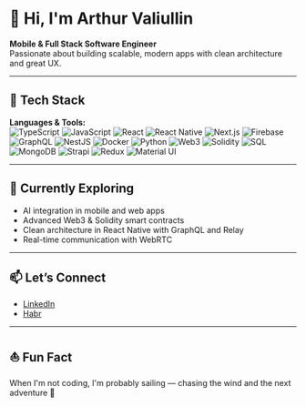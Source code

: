 # 👋 Hi, I'm Arthur Valiullin

**Mobile & Full Stack Software Engineer**  
Passionate about building scalable, modern apps with clean architecture and great UX.

---

## 🚀 Tech Stack

**Languages & Tools:**  
![TypeScript](https://img.shields.io/badge/-TypeScript-3178C6?style=flat-square&logo=typescript&logoColor=white)
![JavaScript](https://img.shields.io/badge/-JavaScript-F7DF1E?style=flat-square&logo=javascript&logoColor=black)
![React](https://img.shields.io/badge/-React-61DAFB?style=flat-square&logo=react&logoColor=black)
![React Native](https://img.shields.io/badge/-React%20Native-61DAFB?style=flat-square&logo=react&logoColor=black)
![Next.js](https://img.shields.io/badge/-Next.js-000000?style=flat-square&logo=next.js)
![Firebase](https://img.shields.io/badge/-Firebase-FFCA28?style=flat-square&logo=firebase)
![GraphQL](https://img.shields.io/badge/-GraphQL-E10098?style=flat-square&logo=graphql)
![NestJS](https://img.shields.io/badge/-Nest.js-E0234E?style=flat-square&logo=nestjs)
![Docker](https://img.shields.io/badge/-Docker-2496ED?style=flat-square&logo=docker)
![Python](https://img.shields.io/badge/-Python-3776AB?style=flat-square&logo=python)
![Web3](https://img.shields.io/badge/-Web3-EF4035?style=flat-square&logo=ethereum)
![Solidity](https://img.shields.io/badge/-Solidity-363636?style=flat-square&logo=solidity)
![SQL](https://img.shields.io/badge/-SQL-4479A1?style=flat-square&logo=postgresql)
![MongoDB](https://img.shields.io/badge/-MongoDB-47A248?style=flat-square&logo=mongodb)
![Strapi](https://img.shields.io/badge/-Strapi-4945FF?style=flat-square&logo=strapi)
![Redux](https://img.shields.io/badge/-Redux-764ABC?style=flat-square&logo=redux)
![Material UI](https://img.shields.io/badge/-MUI-007FFF?style=flat-square&logo=mui)

---

## 🌱 Currently Exploring
- AI integration in mobile and web apps
- Advanced Web3 & Solidity smart contracts
- Clean architecture in React Native with GraphQL and Relay
- Real-time communication with WebRTC

---

## 📫 Let’s Connect

- [LinkedIn](https://www.linkedin.com/in/arthurvaliullin)
- [Habr](https://habr.com/ru/users/xarvel/)

---

## ⛵ Fun Fact

When I'm not coding, I'm probably sailing — chasing the wind and the next adventure 🌊

